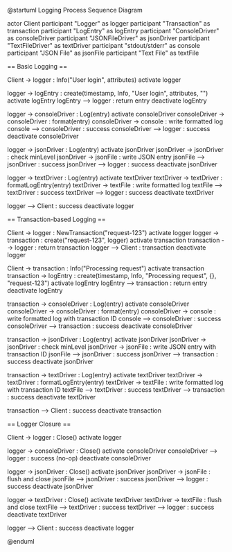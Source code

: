 @startuml Logging Process Sequence Diagram

actor Client
participant "Logger" as logger
participant "Transaction" as transaction
participant "LogEntry" as logEntry
participant "ConsoleDriver" as consoleDriver
participant "JSONFileDriver" as jsonDriver
participant "TextFileDriver" as textDriver
participant "stdout/stderr" as console
participant "JSON File" as jsonFile
participant "Text File" as textFile

== Basic Logging ==

Client -> logger : Info("User login", attributes)
activate logger

logger -> logEntry : create(timestamp, Info, "User login", attributes, "")
activate logEntry
logEntry --> logger : return entry
deactivate logEntry

logger -> consoleDriver : Log(entry)
activate consoleDriver
consoleDriver -> consoleDriver : format(entry)
consoleDriver -> console : write formatted log
console --> consoleDriver : success
consoleDriver --> logger : success
deactivate consoleDriver

logger -> jsonDriver : Log(entry)
activate jsonDriver
jsonDriver -> jsonDriver : check minLevel
jsonDriver -> jsonFile : write JSON entry
jsonFile --> jsonDriver : success
jsonDriver --> logger : success
deactivate jsonDriver

logger -> textDriver : Log(entry)
activate textDriver
textDriver -> textDriver : formatLogEntry(entry)
textDriver -> textFile : write formatted log
textFile --> textDriver : success
textDriver --> logger : success
deactivate textDriver

logger --> Client : success
deactivate logger

== Transaction-based Logging ==

Client -> logger : NewTransaction("request-123")
activate logger
logger -> transaction : create("request-123", logger)
activate transaction
transaction --> logger : return transaction
logger --> Client : transaction
deactivate logger

Client -> transaction : Info("Processing request")
activate transaction
transaction -> logEntry : create(timestamp, Info, "Processing request", {}, "request-123")
activate logEntry
logEntry --> transaction : return entry
deactivate logEntry

transaction -> consoleDriver : Log(entry)
activate consoleDriver
consoleDriver -> consoleDriver : format(entry)
consoleDriver -> console : write formatted log with transaction ID
console --> consoleDriver : success
consoleDriver --> transaction : success
deactivate consoleDriver

transaction -> jsonDriver : Log(entry)
activate jsonDriver
jsonDriver -> jsonDriver : check minLevel
jsonDriver -> jsonFile : write JSON entry with transaction ID
jsonFile --> jsonDriver : success
jsonDriver --> transaction : success
deactivate jsonDriver

transaction -> textDriver : Log(entry)
activate textDriver
textDriver -> textDriver : formatLogEntry(entry)
textDriver -> textFile : write formatted log with transaction ID
textFile --> textDriver : success
textDriver --> transaction : success
deactivate textDriver

transaction --> Client : success
deactivate transaction

== Logger Closure ==

Client -> logger : Close()
activate logger

logger -> consoleDriver : Close()
activate consoleDriver
consoleDriver --> logger : success (no-op)
deactivate consoleDriver

logger -> jsonDriver : Close()
activate jsonDriver
jsonDriver -> jsonFile : flush and close
jsonFile --> jsonDriver : success
jsonDriver --> logger : success
deactivate jsonDriver

logger -> textDriver : Close()
activate textDriver
textDriver -> textFile : flush and close
textFile --> textDriver : success
textDriver --> logger : success
deactivate textDriver

logger --> Client : success
deactivate logger

@enduml 